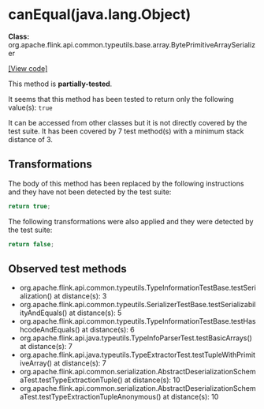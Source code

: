 # canEqual(java.lang.Object)

**Class:** org.apache.flink.api.common.typeutils.base.array.BytePrimitiveArraySerializer

[[View code]](https://github.com/apache/flink/blob/740f711c4ec9c4b7cdefd01c9f64857c345a68a1/flink-core/src/main/java//org/apache/flink/api/common/typeutils/base/array/BytePrimitiveArraySerializer.java#L101)

This method is **partially-tested**.

It seems that this method has been tested to return only the following value(s): `true`


It can be accessed from other classes but it is not directly covered by the test suite. 
It has been covered by 7 test method(s) with a minimum stack distance of 3.

## Transformations


The body of this method has been replaced by the following instructions and they have not been detected by the test suite:

```Java
return true;
```

The following transformations were also applied and they were detected by the test suite:

```Java
return false;
```





## Observed test methods

* org.apache.flink.api.common.typeutils.TypeInformationTestBase.testSerialization() at distance(s): 3
* org.apache.flink.api.common.typeutils.SerializerTestBase.testSerializabilityAndEquals() at distance(s): 5
* org.apache.flink.api.common.typeutils.TypeInformationTestBase.testHashcodeAndEquals() at distance(s): 6
* org.apache.flink.api.java.typeutils.TypeInfoParserTest.testBasicArrays() at distance(s): 7
* org.apache.flink.api.java.typeutils.TypeExtractorTest.testTupleWithPrimitiveArray() at distance(s): 7
* org.apache.flink.api.common.serialization.AbstractDeserializationSchemaTest.testTypeExtractionTuple() at distance(s): 10
* org.apache.flink.api.common.serialization.AbstractDeserializationSchemaTest.testTypeExtractionTupleAnonymous() at distance(s): 10

